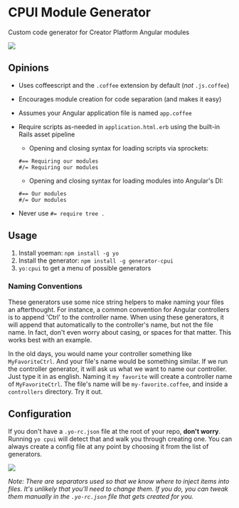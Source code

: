 CPUI Module Generator
=====================

Custom code generator for Creator Platform Angular modules

![](http://i.imgur.com/ga4IKmt.png)

## Opinions
- Uses coffeescript and the `.coffee` extension by default (*not* `.js.coffee`)
- Encourages module creation for code separation (and makes it easy)
- Assumes your Angular application file is named `app.coffee`
- Require scripts as-needed in `application.html.erb` using the built-in Rails asset pipeline
	- Opening and closing syntax for loading scripts via sprockets: 
	```
	#== Requiring our modules
	#/= Requiring our modules
	```
	
	- Opening and closing syntax for loading modules into Angular's DI: 
	```
	#== Our modules
	#/= Our modules
	```
- Never use `#= require tree .`

## Usage

1. Install yoeman: `npm install -g yo`
2. Install the generator: `npm install -g generator-cpui`
3. `yo:cpui` to get a menu of possible generators

### Naming Conventions
These generators use some nice string helpers to make naming your files an afterthought. For instance, a common convention for Angular controllers is to append 'Ctrl' to the controller name. When using these generators, it will append that automatically to the controller's name, but not the file name. In fact, don't even worry about casing, or spaces for that matter. This works best with an example.

In the old days, you would name your controller something like `MyFavoriteCtrl`. And your file's name would be something similar. If we run the controller generator, it will ask us what we want to name our controller. Just type it in as english. Naming it `my favorite` will create a controller name of `MyFavoriteCtrl`. The file's name will be `my-favorite.coffee`, and inside a `controllers` directory. Try it out.

## Configuration
If you don't have a `.yo-rc.json` file at the root of your repo, **don't worry**. Running `yo cpui` will detect that and walk you through creating one. You can always create a config file at any point by choosing it from the list of generators.

![](http://cl.ly/Wyx0/Image%202014-08-08%20at%202.01.29%20PM.png)

*Note: There are separators used so that we know where to inject items into files. It's unlikely that you'll need to change them. If you do, you can tweak them manually in the `.yo-rc.json` file that gets created for you.*
